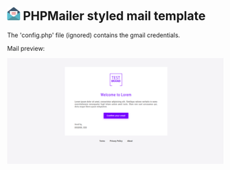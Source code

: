 # ![](images/mail.png?raw=true) PHPMailer styled mail template

The 'config.php' file (ignored) contains the gmail credentials.

Mail preview:

![](images/template.png)